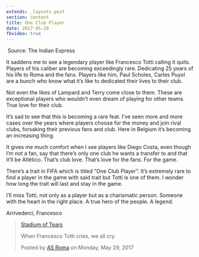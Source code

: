 ```yaml
---
extends: _layouts.post
section: content
title: One Club Player
date: 2017-05-29
fbvideo: true
---
```

<p class="image">
    <img src="/assets/images/posts/one-club-player.jpeg" alt="">
    <span>Source: The Indian Express</small>
</p>

It saddens me to see a legendary player like Francesco Totti calling it quits. Players of his caliber are becoming exceedingly rare. Dedicating 25 years of his life to Roma and the fans. Players like him, Paul Scholes, Carles Puyol are a bunch who know what it’s like to dedicated their lives to their club.

Not even the likes of Lampard and Terry come close to them. These are exceptional players who wouldn’t even dream of playing for other teams. True love for their club.

It’s sad to see that this is becoming a rare feat. I’ve seen more and more cases over the years where players choose for the money and join rival clubs, forsaking their previous fans and club. Here in Belgium it’s becoming an increasing thing.

It gives me much comfort when I see players like Diego Costa, even though I’m not a fan, say that there’s only one club he wants a transfer to and that it’ll be Atlético. That’s club love. That’s love for the fans. For the game.

There’s a trait in FIFA which is titled “One Club Player”. It’s extremely rare to find a player in the game with said trait but Totti is one of them. I wonder how long the trait will last and stay in the game.

I’ll miss Totti, not only as a player but as a charismatic person. Someone with the heart in the right place. A true hero of the people. A legend.

Arrivederci, Francesco

<div class="video fb-video" data-href="https://www.facebook.com/officialasroma/videos/1399428543451289/" data-show-text="false">
    <blockquote cite="https://www.facebook.com/officialasroma/videos/1399428543451289/" class="fb-xfbml-parse-ignore">
        <a href="https://www.facebook.com/officialasroma/videos/1399428543451289/">Stadium of Tears</a>
        <p>When Francesco Totti cries, we all cry.</p>
        Posted by <a href="https://www.facebook.com/officialasroma/">AS Roma</a> on Monday, May 29, 2017
    </blockquote>
</div>
